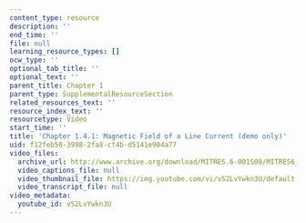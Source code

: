 ```yaml
---
content_type: resource
description: ''
end_time: ''
file: null
learning_resource_types: []
ocw_type: ''
optional_tab_title: ''
optional_text: ''
parent_title: Chapter 1
parent_type: SupplementalResourceSection
related_resources_text: ''
resource_index_text: ''
resourcetype: Video
start_time: ''
title: 'Chapter 1.4.1: Magnetic Field of a Line Current (demo only)'
uid: f12feb50-3998-2fa8-cf4b-d5141e904a77
video_files:
  archive_url: http://www.archive.org/download/MITRES.6-001S08/MITRES6_001S08_1-4-1_demo_220k.mp4
  video_captions_file: null
  video_thumbnail_file: https://img.youtube.com/vi/vS2LvYwkn3U/default.jpg
  video_transcript_file: null
video_metadata:
  youtube_id: vS2LvYwkn3U
---
```

